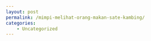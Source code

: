 ```yaml
---
layout: post
permalink: /mimpi-melihat-orang-makan-sate-kambing/
categories:
    - Uncategorized
---
```


